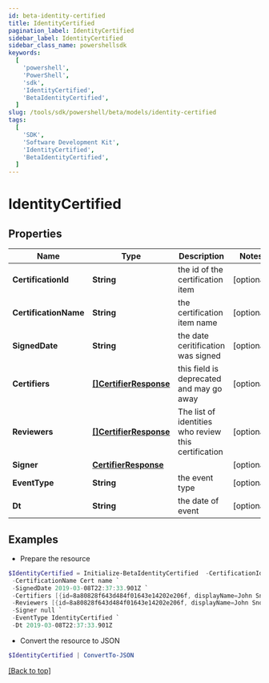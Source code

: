```yaml
---
id: beta-identity-certified
title: IdentityCertified
pagination_label: IdentityCertified
sidebar_label: IdentityCertified
sidebar_class_name: powershellsdk
keywords:
  [
    'powershell',
    'PowerShell',
    'sdk',
    'IdentityCertified',
    'BetaIdentityCertified',
  ]
slug: /tools/sdk/powershell/beta/models/identity-certified
tags:
  [
    'SDK',
    'Software Development Kit',
    'IdentityCertified',
    'BetaIdentityCertified',
  ]
---
```


# IdentityCertified

## Properties

| Name | Type | Description | Notes |
| --- | --- | --- | --- |
| **CertificationId** | **String** | the id of the certification item | [optional] |
| **CertificationName** | **String** | the certification item name | [optional] |
| **SignedDate** | **String** | the date ceritification was signed | [optional] |
| **Certifiers** | [**[]CertifierResponse**](certifier-response) | this field is deprecated and may go away | [optional] |
| **Reviewers** | [**[]CertifierResponse**](certifier-response) | The list of identities who review this certification | [optional] |
| **Signer** | [**CertifierResponse**](certifier-response) |  | [optional] |
| **EventType** | **String** | the event type | [optional] |
| **Dt** | **String** | the date of event | [optional] |

## Examples

- Prepare the resource

```powershell
$IdentityCertified = Initialize-BetaIdentityCertified  -CertificationId 2c91808a77ff216301782327a50f09bf `
 -CertificationName Cert name `
 -SignedDate 2019-03-08T22:37:33.901Z `
 -Certifiers [{id=8a80828f643d484f01643e14202e206f, displayName=John Snow}] `
 -Reviewers [{id=8a80828f643d484f01643e14202e206f, displayName=John Snow}] `
 -Signer null `
 -EventType IdentityCertified `
 -Dt 2019-03-08T22:37:33.901Z
```

- Convert the resource to JSON

```powershell
$IdentityCertified | ConvertTo-JSON
```

[[Back to top]](#)
